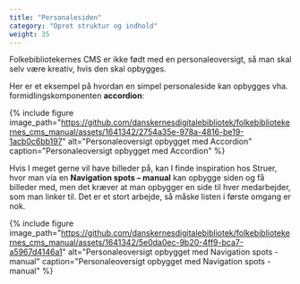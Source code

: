 ```yaml
---
title: "Personalesiden"
category: "Opret struktur og indhold"
weight: 35
---
```

Folkebibliotekernes CMS er ikke født med en personaleoversigt, så man skal selv være kreativ, hvis den skal opbygges. 

Her er et eksempel på hvordan en simpel personaleside kan opbygges vha. formidlingskomponenten **accordion**: 

{% include figure image_path="https://github.com/danskernesdigitalebibliotek/folkebibliotekernes_cms_manual/assets/1641342/2754a35e-978a-4816-be19-1acb0c6bb197" alt="Personaleoversigt opbygget med Accordion" caption="Personaleoversigt opbygget med Accordion" %}

Hvis I meget gerne vil have billeder på, kan I finde inspiration hos Struer, hvor man via en **Navigation spots – manual** kan opbygge siden og få billeder med, men det kræver at man opbygger en side til hver medarbejder, som man linker til. Det er et stort arbejde, så måske listen i første omgang er nok.

{% include figure image_path="https://github.com/danskernesdigitalebibliotek/folkebibliotekernes_cms_manual/assets/1641342/5e0da0ec-9b20-4ff9-bca7-a5967d4146a1" alt="Personaleoversigt opbygget med Navigation spots - manual" caption="Personaleoversigt opbygget med Navigation spots - manual" %}




